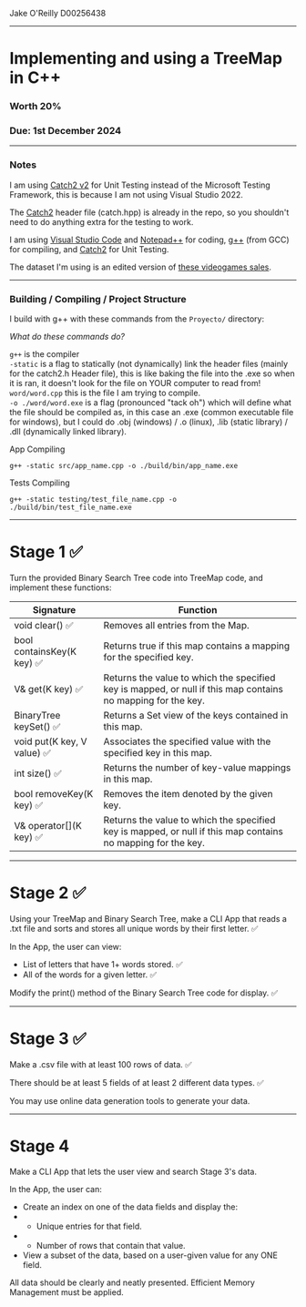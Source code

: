 Jake O'Reilly D00256438

---

# Implementing and using a TreeMap in C++

### Worth 20%

### Due: 1st December 2024

---

### Notes

I am using [Catch2 v2](https://github.com/catchorg/Catch2/blob/v2.x/single_include/catch2/catch.hpp) for Unit Testing instead of the Microsoft Testing Framework, this is because I am not using Visual Studio 2022.

The [Catch2](https://github.com/catchorg/Catch2/blob/v2.x/single_include/catch2/catch.hpp) header file (catch.hpp) is already in the repo, so you shouldn't need to do anything extra for the testing to work.

I am using [Visual Studio Code](https://code.visualstudio.com/) and [Notepad++](https://notepad-plus-plus.org/) for coding, [g++](https://gcc.gnu.org/) (from GCC) for compiling, and [Catch2](https://github.com/catchorg/Catch2/blob/v2.x/single_include/catch2/catch.hpp) for Unit Testing.

The dataset I'm using is an edited version of [these videogames sales](https://www.kaggle.com/datasets/rush4ratio/video-game-sales-with-ratings).

---

### Building / Compiling / Project Structure

I build with g++ with these commands from the ```Proyecto/``` directory:

*What do these commands do?*

```g++``` is the compiler\
```-static``` is a flag to statically (not dynamically) link the header files (mainly for the catch2.h Header file), this is like baking the file into the .exe so when it is ran, it doesn't look for the file on YOUR computer to read from!\
```word/word.cpp``` this is the file I am trying to compile.\
```-o ./word/word.exe``` is a flag (pronounced "tack oh") which will define what the file should be compiled as, in this case an .exe (common executable file for windows), but I could do .obj (windows) / .o (linux), .lib (static library) / .dll (dynamically linked library).

App Compiling
```
g++ -static src/app_name.cpp -o ./build/bin/app_name.exe
```

Tests Compiling
```
g++ -static testing/test_file_name.cpp -o ./build/bin/test_file_name.exe
```

---

# Stage 1 ✅

Turn the provided Binary Search Tree code into TreeMap code, and implement these functions:

| Signature | Function |
| --- | --- |
| void clear() ✅ | Removes all entries from the Map. |
| bool containsKey(K key) ✅ | Returns true if this map contains a mapping for the specified key. |
| V& get(K key) ✅ | Returns the value to which the specified key is mapped, or null if this map contains no mapping for the key. |
| BinaryTree<K> keySet() ✅ | Returns a Set view of the keys contained in this map. |
| void put(K key, V value) ✅ | Associates the specified value with the specified key in this map. |
| int size() ✅ | Returns the number of key-value mappings in this map. |
| bool removeKey(K key) ✅ | Removes the item denoted by the given key. |
| V& operator\[\](K key) ✅ | Returns the value to which the specified key is mapped, or null if this map contains no mapping for the key. |

---

# Stage 2 ✅

Using your TreeMap and Binary Search Tree, make a CLI App that reads a .txt file and sorts and stores all unique words by their first letter. ✅

In the App, the user can view:
- List of letters that have 1+ words stored. ✅
- All of the words for a given letter. ✅

Modify the print() method of the Binary Search Tree code for display. ✅

---

# Stage 3 ✅

Make a .csv file with at least 100 rows of data. ✅

There should be at least 5 fields of at least 2 different data types. ✅

You may use online data generation tools to generate your data.

---

# Stage 4

Make a CLI App that lets the user view and search Stage 3's data.

In the App, the user can:
- Create an index on one of the data fields and display the: 
- - Unique entries for that field.
- - Number of rows that contain that value.
- View a subset of the data, based on a user-given value for any ONE field.

All data should be clearly and neatly presented.
Efficient Memory Management must be applied.
